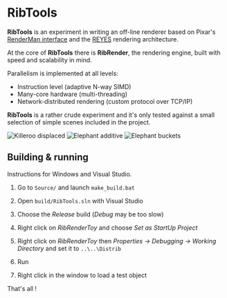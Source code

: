 RibTools
========

**RibTools** is an experiment in writing an off-line renderer based on Pixar's [RenderMan interface] and the [REYES] rendering architecture.

[RenderMan interface]: http://en.wikipedia.org/wiki/RenderMan_Interface_Specification
[REYES]: http://en.wikipedia.org/wiki/Reyes_rendering

At the core of **RibTools** there is **RibRender**, the rendering engine, built with speed and scalability in mind.

Parallelism is implemented at all levels:
* Instruction level (adaptive N-way SIMD)
* Many-core hardware (multi-threading)
* Network-distributed rendering (custom protocol over TCP/IP)

**RibTools** is a rather crude experiment and it's only tested against a small selection of simple scenes included in the project.

![Killeroo displaced](Source/docs/progress/2010-01-26_killeroo_properly_displaced.png)
![Elephant additive](Source/docs/progress/2009-12-15_elephant_funky_translucency.png)
![Elephant buckets](Source/docs/progress/RibRender-elephant-color-coded-grids-bucketed.png)

Building & running
------------------

Instructions for Windows and Visual Studio.

1) Go to `Source/` and launch `make_build.bat`

2) Open `build/RibTools.sln` with Visual Studio

3) Choose the *Release* build (*Debug* may be too slow)

4) Right click on *RibRenderToy* and choose *Set as StartUp Project*

5) Right click on *RibRenderToy* then *Properties -> Debugging -> Working Directory* and set it to `..\..\Distrib`

6) Run

7) Right click in the window to load a test object

That's all !

